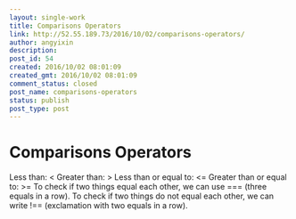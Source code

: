 ```yaml
---
layout: single-work
title: Comparisons Operators
link: http://52.55.189.73/2016/10/02/comparisons-operators/
author: angyixin
description:
post_id: 54
created: 2016/10/02 08:01:09
created_gmt: 2016/10/02 08:01:09
comment_status: closed
post_name: comparisons-operators
status: publish
post_type: post
---
```


# Comparisons Operators

Less than: < Greater than: > Less than or equal to: <= Greater than or equal to: >= To check if two things equal each other, we can use === (three equals in a row). To check if two things do not equal each other, we can write !== (exclamation with two equals in a row).

